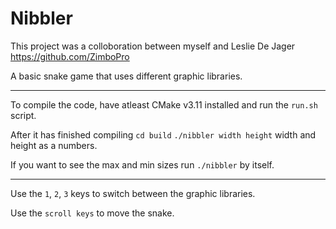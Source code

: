 # Nibbler

This project was a colloboration between myself and Leslie De Jager https://github.com/ZimboPro

A basic snake game that uses  different graphic libraries.

---

To compile the code, have atleast CMake v3.11 installed and run the `run.sh` script.

After it has finished compiling
  `cd build`
  `./nibbler width height`
  width and height as a numbers.
  
If you want to see the max and min sizes run `./nibbler` by itself.

---

Use the `1`, `2`, `3` keys to switch between the graphic libraries.

Use the `scroll keys` to move the snake.
